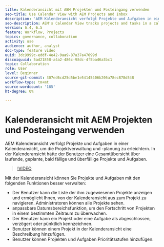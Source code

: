 ```yaml
---
title: Kalenderansicht mit AEM Projekten und Posteingang verwenden
seo-title: Use Calendar View with AEM Projects and Inbox
description: 'AEM Kalenderansicht verfolgt Projekte und Aufgaben in einer Kalenderansicht, um die Projektverwaltung und -planung zu erleichtern. In der Kalenderansicht hätte der Benutzer eine Gesamtübersicht über laufende, geplante, bald fällige und überfällige Projekte und Aufgaben. '
seo-description: AEM's Calendar View tracks projects and tasks in a calendar view for easier project management and scheduling. With Calendar view, user would have an overall visibility over projects and tasks that are currently in progress, planned, due soon and past due.
version: 6.4, 6.5
feature: Workflow, Projects
topics: governance, collaboration
activity: use
audience: author, analyst
doc-type: feature video
uuid: 3dc9999c-eddf-4e42-9aa9-87a37a47699d
discoiquuid: 5ad21858-a4a2-486c-98dc-4f5ba46a3bc1
topic: Collaboration
role: User
level: Beginner
source-git-commit: 307ed6cd25d5be1e54145406b206a78ec878d548
workflow-type: tm+mt
source-wordcount: '185'
ht-degree: 0%

---
```



# Kalenderansicht mit AEM Projekten und Posteingang verwenden

AEM Kalenderansicht verfolgt Projekte und Aufgaben in einer Kalenderansicht, um die Projektverwaltung und -planung zu erleichtern. In der Kalenderansicht hätte der Benutzer eine Gesamtübersicht über laufende, geplante, bald fällige und überfällige Projekte und Aufgaben.

>[!VIDEO](https://video.tv.adobe.com/v/16804/?quality=12&learn=on)

Mit der Kalenderansicht können Sie Projekte und Aufgaben mit den folgenden Funktionen besser verwalten:

* Der Benutzer kann die Liste der ihm zugewiesenen Projekte anzeigen und ermöglicht Ihnen, von der Kalenderansicht aus zum Projekt zu navigieren. Administratoren können alle Projekte sehen.
* anpassbare Datumsbereichsfunktion, um den Fortschritt von Projekten in einem bestimmten Zeitraum zu überwachen.
* Der Benutzer kann ein Projekt oder eine Aufgabe als abgeschlossen, verzögert oder pünktlich kennzeichnen.
* Benutzer können einem Projekt in der Kalenderansicht eine Beschreibung hinzufügen.
* Benutzer können Projekten und Aufgaben Prioritätsstufen hinzufügen.
